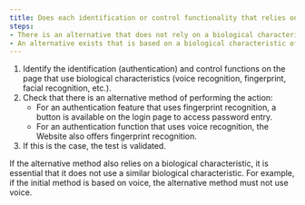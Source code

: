 ```yaml
---
title: Does each identification or control functionality that relies on the use of [biological characteristics](#biological-characteristics) of the user comply with one of these conditions?
steps:
- There is an alternative that does not rely on a biological characteristic of the user.
- An alternative exists that is based on a biological characteristic of the user that is sufficiently different from the biological characteristic initially requested.
---
```

1. Identify the identification (authentication) and control functions on the page that use biological characteristics (voice recognition, fingerprint, facial recognition, etc.).
2. Check that there is an alternative method of performing the action: 
	- For an authentication feature that uses fingerprint recognition, a button is available on the login page to access password entry.
	- For an authentication function that uses voice recognition, the Website also offers fingerprint recognition.
3. If this is the case, the test is validated.

If the alternative method also relies on a biological characteristic, it is essential that it does not use a similar biological characteristic. For example, if the initial method is based on voice, the alternative method must not use voice.